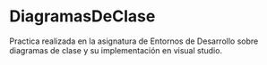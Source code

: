 # DiagramasDeClase
Practica realizada en la asignatura de Entornos de Desarrollo sobre diagramas de clase y su implementación en visual studio.
